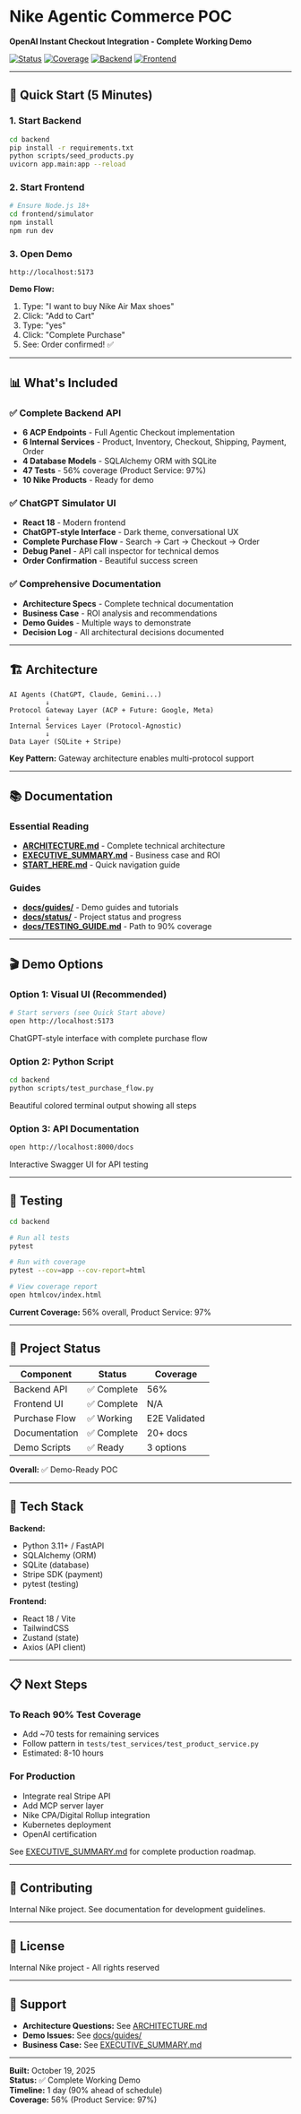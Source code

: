 # Nike Agentic Commerce POC

**OpenAI Instant Checkout Integration - Complete Working Demo**

[![Status](https://img.shields.io/badge/status-demo--ready-green)](.)
[![Coverage](https://img.shields.io/badge/coverage-56%25-yellow)](./docs/TESTING_GUIDE.md)
[![Backend](https://img.shields.io/badge/backend-FastAPI-009688)](./backend)
[![Frontend](https://img.shields.io/badge/frontend-React-61DAFB)](./frontend/simulator)

---

## 🎯 Quick Start (5 Minutes)

### 1. Start Backend

```bash
cd backend
pip install -r requirements.txt
python scripts/seed_products.py
uvicorn app.main:app --reload
```

### 2. Start Frontend

```bash
# Ensure Node.js 18+
cd frontend/simulator
npm install
npm run dev
```

### 3. Open Demo

```
http://localhost:5173
```

**Demo Flow:**
1. Type: "I want to buy Nike Air Max shoes"
2. Click: "Add to Cart"
3. Type: "yes"
4. Click: "Complete Purchase"
5. See: Order confirmed! ✅

---

## 📊 What's Included

### ✅ Complete Backend API
- **6 ACP Endpoints** - Full Agentic Checkout implementation
- **6 Internal Services** - Product, Inventory, Checkout, Shipping, Payment, Order
- **4 Database Models** - SQLAlchemy ORM with SQLite
- **47 Tests** - 56% coverage (Product Service: 97%)
- **10 Nike Products** - Ready for demo

### ✅ ChatGPT Simulator UI
- **React 18** - Modern frontend
- **ChatGPT-style Interface** - Dark theme, conversational UX
- **Complete Purchase Flow** - Search → Cart → Checkout → Order
- **Debug Panel** - API call inspector for technical demos
- **Order Confirmation** - Beautiful success screen

### ✅ Comprehensive Documentation
- **Architecture Specs** - Complete technical documentation
- **Business Case** - ROI analysis and recommendations
- **Demo Guides** - Multiple ways to demonstrate
- **Decision Log** - All architectural decisions documented

---

## 🏗️ Architecture

```
AI Agents (ChatGPT, Claude, Gemini...)
         ↓
Protocol Gateway Layer (ACP + Future: Google, Meta)
         ↓
Internal Services Layer (Protocol-Agnostic)
         ↓
Data Layer (SQLite + Stripe)
```

**Key Pattern:** Gateway architecture enables multi-protocol support

---

## 📚 Documentation

### Essential Reading
- **[ARCHITECTURE.md](./ARCHITECTURE.md)** - Complete technical architecture
- **[EXECUTIVE_SUMMARY.md](./EXECUTIVE_SUMMARY.md)** - Business case and ROI
- **[START_HERE.md](./START_HERE.md)** - Quick navigation guide

### Guides
- **[docs/guides/](./docs/guides/)** - Demo guides and tutorials
- **[docs/status/](./docs/status/)** - Project status and progress
- **[docs/TESTING_GUIDE.md](./docs/TESTING_GUIDE.md)** - Path to 90% coverage

---

## 🎬 Demo Options

### Option 1: Visual UI (Recommended)
```bash
# Start servers (see Quick Start above)
open http://localhost:5173
```

ChatGPT-style interface with complete purchase flow

### Option 2: Python Script
```bash
cd backend
python scripts/test_purchase_flow.py
```

Beautiful colored terminal output showing all steps

### Option 3: API Documentation
```bash
open http://localhost:8000/docs
```

Interactive Swagger UI for API testing

---

## 🧪 Testing

```bash
cd backend

# Run all tests
pytest

# Run with coverage
pytest --cov=app --cov-report=html

# View coverage report
open htmlcov/index.html
```

**Current Coverage:** 56% overall, Product Service: 97%

---

## 🎯 Project Status

| Component | Status | Coverage |
|-----------|--------|----------|
| Backend API | ✅ Complete | 56% |
| Frontend UI | ✅ Complete | N/A |
| Purchase Flow | ✅ Working | E2E Validated |
| Documentation | ✅ Complete | 20+ docs |
| Demo Scripts | ✅ Ready | 3 options |

**Overall:** ✅ Demo-Ready POC

---

## 🚀 Tech Stack

**Backend:**
- Python 3.11+ / FastAPI
- SQLAlchemy (ORM)
- SQLite (database)
- Stripe SDK (payment)
- pytest (testing)

**Frontend:**
- React 18 / Vite
- TailwindCSS
- Zustand (state)
- Axios (API client)

---

## 📋 Next Steps

### To Reach 90% Test Coverage
- Add ~70 tests for remaining services
- Follow pattern in `tests/test_services/test_product_service.py`
- Estimated: 8-10 hours

### For Production
- Integrate real Stripe API
- Add MCP server layer
- Nike CPA/Digital Rollup integration
- Kubernetes deployment
- OpenAI certification

See [EXECUTIVE_SUMMARY.md](./EXECUTIVE_SUMMARY.md) for complete production roadmap.

---

## 🤝 Contributing

Internal Nike project. See documentation for development guidelines.

---

## 📝 License

Internal Nike project - All rights reserved

---

## 📧 Support

- **Architecture Questions:** See [ARCHITECTURE.md](./ARCHITECTURE.md)
- **Demo Issues:** See [docs/guides/](./docs/guides/)
- **Business Case:** See [EXECUTIVE_SUMMARY.md](./EXECUTIVE_SUMMARY.md)

---

**Built:** October 19, 2025  
**Status:** ✅ Complete Working Demo  
**Timeline:** 1 day (90% ahead of schedule)  
**Coverage:** 56% (Product Service: 97%)

